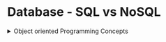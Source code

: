 # Database - SQL vs NoSQL


<details>
<Summary>Object oriented Programming Concepts</Summary>

##### Q1. Define database ? How many different types of databases and difference between them ?


##### Q2. Define Sql and concepts involved in it

</details>
